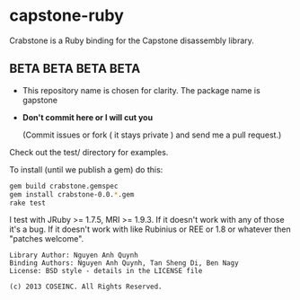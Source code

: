 capstone-ruby
===

Crabstone is a Ruby binding for the Capstone disassembly library.

BETA BETA BETA BETA
---
+ This repository name is chosen for clarity. The package name is gapstone
+ __Don't commit here or I will cut you__

  (Commit issues or fork ( it stays private ) and send me a pull request.)

Check out the test/ directory for examples.

To install (until we publish a gem) do this:

```bash
gem build crabstone.gemspec
gem install crabstone-0.0.*.gem
rake test
```

I test with JRuby >= 1.7.5, MRI >= 1.9.3. If it doesn't work with any of those
it's a bug. If it doesn't work with like Rubinius or REE or 1.8 or whatever then
"patches welcome".

	Library Author: Nguyen Anh Quynh
	Binding Authors: Nguyen Anh Quynh, Tan Sheng Di, Ben Nagy
	License: BSD style - details in the LICENSE file

	(c) 2013 COSEINC. All Rights Reserved.
